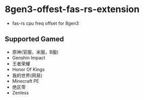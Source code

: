 # **8gen3-offest-fas-rs-extension**

- fas-rs cpu freq offset for 8gen3

## **Supported Gamed**

- 原神(官服，米服，B服)
- Genshin Impact
- 王者荣耀
- Honor Of Kings
- 我的世界(网易)
- Minecraft PE
- 绝区零
- Zenless
